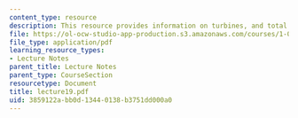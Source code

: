 ```yaml
---
content_type: resource
description: This resource provides information on turbines, and total energy conservation.
file: https://ol-ocw-studio-app-production.s3.amazonaws.com/courses/1-060-engineering-mechanics-ii-spring-2006/3859122abb0d13440138b3751dd000a0_lecture19.pdf
file_type: application/pdf
learning_resource_types:
- Lecture Notes
parent_title: Lecture Notes
parent_type: CourseSection
resourcetype: Document
title: lecture19.pdf
uid: 3859122a-bb0d-1344-0138-b3751dd000a0
---
```

